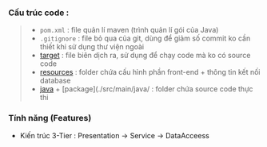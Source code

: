 ### Cấu trúc code :

> * `pom.xml` : file quản lí maven (trình quản lí gói của Java)
> * `.gitignore` : file bỏ qua của git, dùng để giảm số commit ko cần thiết khi sử dụng thư viện ngoài
> * [target](./target)    : file biên dịch ra, sử dụng để chạy code mà ko có source code
> * [resources](./src/main/resources) : folder chứa cấu hình phần front-end + thông tin kết nối database
> * [java](./src/main/java) + [package](./src/main/java/ : folder chứa source code thực thi


### Tính năng (Features)
- Kiến trúc 3-Tier : Presentation -> Service -> DataAcceess  
